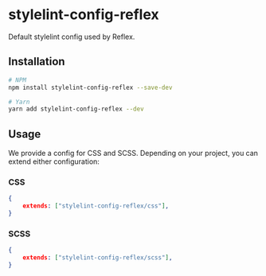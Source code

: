 # stylelint-config-reflex

Default stylelint config used by Reflex.

## Installation

```bash
# NPM
npm install stylelint-config-reflex --save-dev

# Yarn
yarn add stylelint-config-reflex --dev
```

## Usage

We provide a config for CSS and SCSS. Depending on your project, you can extend either configuration:

### CSS

```json
{
    extends: ["stylelint-config-reflex/css"],
}
```

### SCSS

```json
{
    extends: ["stylelint-config-reflex/scss"],
}
```
